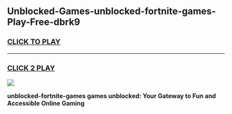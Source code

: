 
## Unblocked-Games-unblocked-fortnite-games-Play-Free-dbrk9
<h3>
<a href="https://premium76.site?title=unblocked-fortnite-games&ref=10A">CLICK TO PLAY</a></h3>
<hr>

<h3>
<a href="https://premium76.site?title=unblocked-fortnite-games&ref=10A">CLICK 2 PLAY</a>
  
</h3>

<a href="https://premium76.site?title=unblocked-fortnite-games&ref=10A"><img src="https://clearcache.store/games.png"></a>


**unblocked-fortnite-games games unblocked: Your Gateway to Fun and Accessible Online Gaming**
